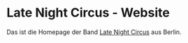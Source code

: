 # Late Night Circus - Website

Das ist die Homepage der Band [Late Night Circus](https://latenightcircus.github.io/) aus Berlin.
